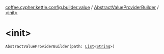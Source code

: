 [coffee.cypher.kettle.config.builder.value](../index.md) / [AbstractValueProviderBuilder](index.md) / [&lt;init&gt;](./-init-.md)

# &lt;init&gt;

`AbstractValueProviderBuilder(path: `[`List`](https://kotlinlang.org/api/latest/jvm/stdlib/kotlin.collections/-list/index.html)`<`[`String`](https://kotlinlang.org/api/latest/jvm/stdlib/kotlin/-string/index.html)`>)`